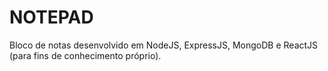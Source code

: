 # NOTEPAD
Bloco de notas desenvolvido em NodeJS, ExpressJS, MongoDB e ReactJS (para fins de conhecimento próprio).
